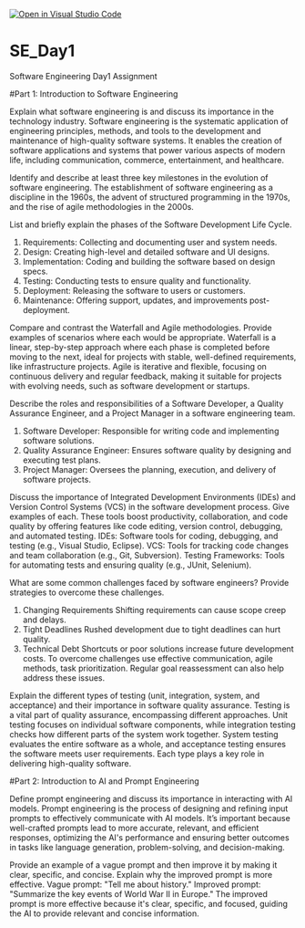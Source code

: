 [![Open in Visual Studio Code](https://classroom.github.com/assets/open-in-vscode-2e0aaae1b6195c2367325f4f02e2d04e9abb55f0b24a779b69b11b9e10269abc.svg)](https://classroom.github.com/online_ide?assignment_repo_id=18342952&assignment_repo_type=AssignmentRepo)
# SE_Day1
Software Engineering Day1 Assignment

#Part 1: Introduction to Software Engineering

Explain what software engineering is and discuss its importance in the technology industry.
Software engineering is the systematic application of engineering principles, methods, and tools to the development and maintenance of high-quality software systems. 
It enables the creation of software applications and systems that power various aspects of modern life, including communication, commerce, entertainment, and healthcare.

Identify and describe at least three key milestones in the evolution of software engineering.
The establishment of software engineering as a discipline in the 1960s, the advent of structured programming in the 1970s, and the rise of agile methodologies in the 2000s.

List and briefly explain the phases of the Software Development Life Cycle.
1. Requirements: Collecting and documenting user and system needs.
2. Design: Creating high-level and detailed software and UI designs.
3. Implementation: Coding and building the software based on design specs.
4. Testing: Conducting tests to ensure quality and functionality.
5. Deployment: Releasing the software to users or customers.
6. Maintenance: Offering support, updates, and improvements post-deployment.

Compare and contrast the Waterfall and Agile methodologies. Provide examples of scenarios where each would be appropriate.
Waterfall is a linear, step-by-step approach where each phase is completed before moving to the next, ideal for projects with stable, well-defined requirements, like infrastructure projects. Agile is iterative and flexible, focusing on continuous delivery and regular feedback, making it suitable for projects with evolving needs, such as software development or startups.

Describe the roles and responsibilities of a Software Developer, a Quality Assurance Engineer, and a Project Manager in a software engineering team.
  1. Software Developer: Responsible for writing code and implementing software solutions.
  2. Quality Assurance Engineer: Ensures software quality by designing and executing test plans.
  3. Project Manager: Oversees the planning, execution, and delivery of software projects.

Discuss the importance of Integrated Development Environments (IDEs) and Version Control Systems (VCS) in the software development process. Give examples of each.
These tools boost productivity, collaboration, and code quality by offering features like code editing, version control, debugging, and automated testing.
IDEs: Software tools for coding, debugging, and testing (e.g., Visual Studio, Eclipse).
VCS: Tools for tracking code changes and team collaboration (e.g., Git, Subversion).
Testing Frameworks: Tools for automating tests and ensuring quality (e.g., JUnit, Selenium).

What are some common challenges faced by software engineers? Provide strategies to overcome these challenges.
1. Changing Requirements Shifting requirements can cause scope creep and delays.
2. Tight Deadlines Rushed development due to tight deadlines can hurt quality.
3. Technical Debt Shortcuts or poor solutions increase future development costs.
To overcome challenges use effective communication, agile methods, task prioritization. Regular goal reassessment can also help address these issues.

Explain the different types of testing (unit, integration, system, and acceptance) and their importance in software quality assurance.
Testing is a vital part of quality assurance, encompassing different approaches. Unit testing focuses on individual software components, while integration testing checks how different parts of the system work together. System testing evaluates the entire software as a whole, and acceptance testing ensures the software meets user requirements. Each type plays a key role in delivering high-quality software.

#Part 2: Introduction to AI and Prompt Engineering


Define prompt engineering and discuss its importance in interacting with AI models.
Prompt engineering is the process of designing and refining input prompts to effectively communicate with AI models. It’s important because well-crafted prompts lead to more accurate, relevant, and efficient responses, optimizing the AI's performance and ensuring better outcomes in tasks like language generation, problem-solving, and decision-making.

Provide an example of a vague prompt and then improve it by making it clear, specific, and concise. Explain why the improved prompt is more effective.
Vague prompt: "Tell me about history."
Improved prompt: "Summarize the key events of World War II in Europe."
The improved prompt is more effective because it's clear, specific, and focused, guiding the AI to provide relevant and concise information.
